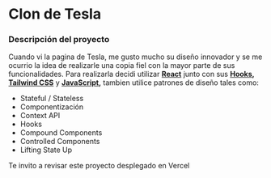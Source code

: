 # Clon de Tesla

### Descripción del proyecto
Cuando vi la pagina de Tesla, me gusto mucho su diseño innovador y se me ocurrio la idea de realizarle una copia fiel con la mayor parte de sus funcionalidades. Para realizarla decidi utilizar **[React](https://reactjs.org)** junto con sus **[Hooks](https://react.dev/reference/react), [Tailwind CSS](https://tailwindcss.com)** y **[JavaScript](https://developer.mozilla.org/en-US/docs/Web/JavaScript),** tambien utilice patrones de diseño tales como:

* Stateful / Stateless
* Componentización
* Context API
* Hooks
* Compound Components
* Controlled Components
* Lifting State Up

Te invito a revisar este proyecto desplegado en Vercel
